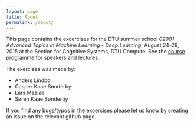 ```yaml
---
layout: page
title: About
permalink: /about/
---
```


This page contains the excercises for the DTU summer school *02901 Advanced Topics in Machine Learning - Deep Learning*, August 24-28, 2015 at the Section for Cognitive Systems, DTU Compute. See the [course programme](http://www2.compute.dtu.dk/courses/02901/courseprogram.pdf) for speakers and lectures .

The exercises was made by:
* Anders Lindbo 
* Casper Kaae Sønderby
* Lars Maaløe
* Søren Kaae Sønderby

If you find any bugs/typos in the excercises please let us know by creating an issue on the relevant github page.